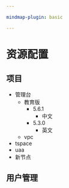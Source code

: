 ```yaml
---

mindmap-plugin: basic

---
```


# 资源配置

## 项目
- 管理台
	- 教育版
		- 5.6.1
			- 中文
		- 5.3.0
			- 英文
	- vpc
- tspace
- uaa
- 新节点

## 用户管理